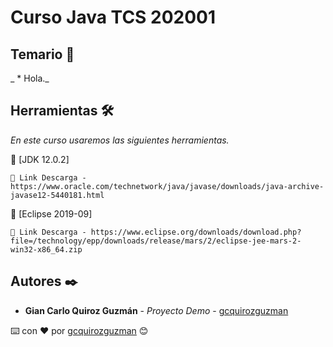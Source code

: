 # Curso Java TCS 202001

## Temario 🚀

_ * Hola._

## Herramientas 🛠️

_En este curso usaremos las siguientes herramientas._

🔧 [JDK 12.0.2]
```
📢 Link Descarga - https://www.oracle.com/technetwork/java/javase/downloads/java-archive-javase12-5440181.html
```
🔧 [Eclipse 2019-09]
```
📢 Link Descarga - https://www.eclipse.org/downloads/download.php?file=/technology/epp/downloads/release/mars/2/eclipse-jee-mars-2-win32-x86_64.zip
```

## Autores ✒️

* **Gian Carlo Quiroz Guzmán** - *Proyecto Demo* - [gcquirozguzman](https://github.com/gcquirozguzman)



⌨️ con ❤️ por [gcquirozguzman](https://github.com/gcquirozguzman) 😊
